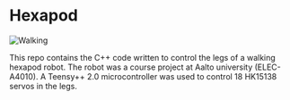 # Hexapod

![Walking](walking.gif)

This repo contains the C++ code written to control the legs of a walking hexapod robot. The robot was a course project at Aalto university (ELEC-A4010). A Teensy++ 2.0 microcontroller was used to control 18 HK15138 servos in the legs. 
